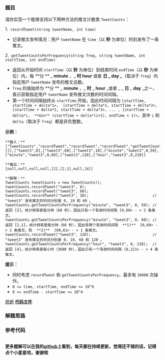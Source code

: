 ### 题目
请你实现一个能够支持以下两种方法的推文计数类 `TweetCounts`：

1.` recordTweet(string tweetName, int time)`

  * 记录推文发布情况：用户 `tweetName` 在 `time`（以 **秒**  为单位）时刻发布了一条推文。

2.` getTweetCountsPerFrequency(string freq, string tweetName, int startTime,
int endTime)`

  * 返回从开始时间 `startTime`（以 **秒** 为单位）到结束时间 `endTime`（以 **秒** 为单位）内，每 **分  ** _ **minute** ，_ **时   _hour_** 或者 **日 _  day _**（取决于 `freq`）内指定用户 `tweetName` 发布的推文总数。
  * `freq` 的值始终为 **分  ** _ **minute** ，_ **时** _ **hour**  _或者 _ _ **日** _ **day**  _之一，表示获取指定用户 `tweetName` 发布推文次数的时间间隔。
  * 第一个时间间隔始终从 `startTime` 开始，因此时间间隔为 `[startTime, startTime + delta*1>,  [startTime + delta*1, startTime + delta*2>, [startTime + delta*2, startTime + delta*3>, ... , [startTime + delta*i,  **min** (startTime + delta*(i+1), endTime + 1)>`，其中 `i` 和 `delta`（取决于 `freq`）都是非负整数。



**示例：**

    
    
    **输入：**
    ["TweetCounts","recordTweet","recordTweet","recordTweet","getTweetCountsPerFrequency","getTweetCountsPerFrequency","recordTweet","getTweetCountsPerFrequency"]
    [[],["tweet3",0],["tweet3",60],["tweet3",10],["minute","tweet3",0,59],["minute","tweet3",0,60],["tweet3",120],["hour","tweet3",0,210]]
    
    **输出：**
    [null,null,null,null,[2],[2,1],null,[4]]
    
    **解释：**
    TweetCounts tweetCounts = new TweetCounts();
    tweetCounts.recordTweet("tweet3", 0);
    tweetCounts.recordTweet("tweet3", 60);
    tweetCounts.recordTweet("tweet3", 10);                             // "tweet3" 发布推文的时间分别是 0, 10 和 60 。
    tweetCounts.getTweetCountsPerFrequency("minute", "tweet3", 0, 59); // 返回 [2]。统计频率是每分钟（60 秒），因此只有一个有效时间间隔 [0,60> - > 2 条推文。
    tweetCounts.getTweetCountsPerFrequency("minute", "tweet3", 0, 60); // 返回 [2,1]。统计频率是每分钟（60 秒），因此有两个有效时间间隔  **1)**  [0,60> - > 2 条推文，和  **2)**  [60,61> - > 1 条推文。 
    tweetCounts.recordTweet("tweet3", 120);                            // "tweet3" 发布推文的时间分别是 0, 10, 60 和 120 。
    tweetCounts.getTweetCountsPerFrequency("hour", "tweet3", 0, 210);  // 返回 [4]。统计频率是每小时（3600 秒），因此只有一个有效时间间隔 [0,211> - > 4 条推文。
    



**提示：**

  * 同时考虑 `recordTweet` 和 `getTweetCountsPerFrequency`，最多有 `10000` 次操作。
  * `0 <= time, startTime, endTime <= 10^9`
  * `0 <= endTime - startTime <= 10^4`

[原题](https://leetcode-cn.com/problems/tweet-counts-per-frequency/)    **[代码文件]()**


### 解题思路




### 参考代码

```go


```




**更多题解可以在我的[github](https://github.com/LZH139/leetcode_Go)上看到，每天都在持续更新，觉得还不错的话，记得点个小星星哈，谢谢啦**
